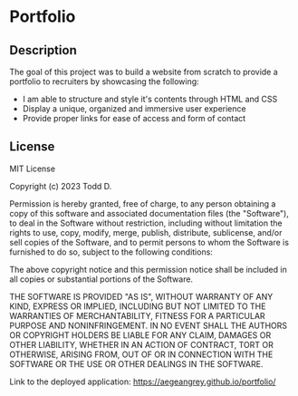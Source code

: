 # Portfolio
## Description
The goal of this project was to build a website from scratch to provide a portfolio to recruiters by showcasing the following:

- I am able to structure and style it's contents through HTML and CSS
- Display a unique, organized and immersive user experience
- Provide proper links for ease of access and form of contact

## License
MIT License

Copyright (c) 2023 Todd D.

Permission is hereby granted, free of charge, to any person obtaining a copy of this software and associated documentation files (the "Software"), to deal in the Software without restriction, including without limitation the rights to use, copy, modify, merge, publish, distribute, sublicense, and/or sell copies of the Software, and to permit persons to whom the Software is furnished to do so, subject to the following conditions:

The above copyright notice and this permission notice shall be included in all copies or substantial portions of the Software.

THE SOFTWARE IS PROVIDED "AS IS", WITHOUT WARRANTY OF ANY KIND, EXPRESS OR IMPLIED, INCLUDING BUT NOT LIMITED TO THE WARRANTIES OF MERCHANTABILITY, FITNESS FOR A PARTICULAR PURPOSE AND NONINFRINGEMENT. IN NO EVENT SHALL THE AUTHORS OR COPYRIGHT HOLDERS BE LIABLE FOR ANY CLAIM, DAMAGES OR OTHER LIABILITY, WHETHER IN AN ACTION OF CONTRACT, TORT OR OTHERWISE, ARISING FROM, OUT OF OR IN CONNECTION WITH THE SOFTWARE OR THE USE OR OTHER DEALINGS IN THE SOFTWARE.

Link to the deployed application: https://aegeangrey.github.io/portfolio/
